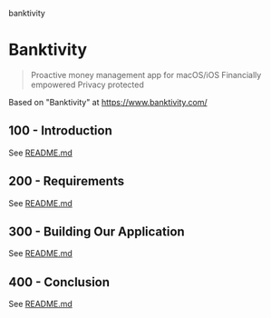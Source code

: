 banktivity
# Banktivity

> Proactive money management app for macOS/iOS
> Financially empowered
> Privacy protected

Based on "Banktivity" at https://www.banktivity.com/

## 100 - Introduction

See [README.md](./100/README.md)

## 200 - Requirements

See [README.md](./200/README.md)

## 300 - Building Our Application

See [README.md](./300/README.md)

## 400 - Conclusion

See [README.md](./400/README.md)
